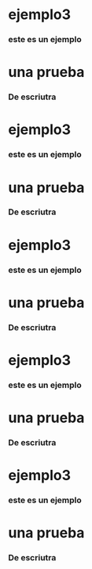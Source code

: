 # ejemplo3
### este es un ejemplo 
# una prueba  
### De escriutra 
# ejemplo3
### este es un ejemplo 
# una prueba  
### De escriutra 
# ejemplo3
### este es un ejemplo 
# una prueba  
### De escriutra 
# ejemplo3
### este es un ejemplo 
# una prueba  
### De escriutra 
# ejemplo3
### este es un ejemplo 
# una prueba  
### De escriutra 

